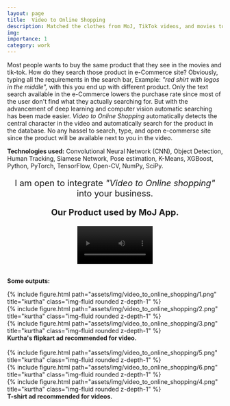 ```yaml
---
layout: page
title:  Video to Online Shopping
description: Matched the clothes from MoJ, TikTok videos, and movies to similar items in an online shop (Flipkart and Amazon). Similar (category, color, pattern) product ads as video items were recommended from an online shop.
img:
importance: 1
category: work
---
```


Most people wants to buy the same product that they see in the movies and tik-tok. How do they search those product in e-Commerce site? Obviously, typing all the requirements in the search bar, Example: <em> "red shirt with logos in the middle", </em> with this you end up with different product. Only the text search available in the e-Commerce lowers the purchase rate since most of the user don't find what they actually searching for. But with the advancement of deep learning and computer vision automatic searching has been made easier. <em>Video to Online Shopping</em> automatically detects the central character in the video and automatically search for the product in the database. No any hassel to search, type, and open e-commerse site since the product will be available next to you in the video.

<b>Technologies used:</b> Convolutional Neural Network (CNN), Object Detection, Human Tracking, Siamese Network, Pose
estimation, K-Means, XGBoost, Python, PyTorch, TensorFlow, Open-CV, NumPy, SciPy.

<center>
<p style="font-size:20px">I am open to integrate <em>"Video to Online shopping"</em> into your business.<b> </b></p>
</center>

<center>
<p style="font-size:20px"> <b>Our Product used by MoJ App. </b></p>
</center>

<div class="myvideo">
   <center>
   <video  style="display:block; width:35%; height:auto;" autoplay controls loop="loop">
       <source src="https://drive.google.com/uc?export=download&id=1xHyM1azTvdIVtSgsiyrCpc6I4tyl2GkQ" type="video/mp4" />

   </video>
   </center>
</div>
<br />

<b>Some outputs:</b>
<br />
<div class="row">
    <div class="col-sm mt-3 mt-md-0">
        {% include figure.html path="assets/img/video_to_online_shopping/1.png" title="kurtha" class="img-fluid rounded z-depth-1" %}
    </div>
</div>
<div class="row">
    <div class="col-sm mt-3 mt-md-0">
        {% include figure.html path="assets/img/video_to_online_shopping/2.png" title="kurtha" class="img-fluid rounded z-depth-1" %}
    </div>
</div>
<div class="col-sm mt-3 mt-md-0">
        {% include figure.html path="assets/img/video_to_online_shopping/3.png" title="kurtha" class="img-fluid rounded z-depth-1" %}
</div>
<div class="caption">
    <b>Kurtha's flipkart ad recommended for video.</b>
</div>

<br />
<div class="row">
    <div class="col-sm mt-3 mt-md-0">
        {% include figure.html path="assets/img/video_to_online_shopping/5.png" title="kurtha" class="img-fluid rounded z-depth-1" %}
    </div>
</div>
<div class="row">
    <div class="col-sm mt-3 mt-md-0">
        {% include figure.html path="assets/img/video_to_online_shopping/6.png" title="kurtha" class="img-fluid rounded z-depth-1" %}
    </div>
    <div class="col-sm mt-3 mt-md-0">
        {% include figure.html path="assets/img/video_to_online_shopping/4.png" title="kurtha" class="img-fluid rounded z-depth-1" %}
    </div>
</div>
<div class="caption">
    <b>T-shirt ad recommended for videos.</b>
</div>
